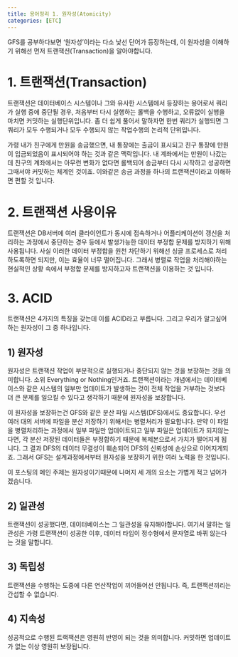```yaml
---
title: 용어정리 1. 원자성(Atomicity)
categories: [ETC]
---
```


GFS를 공부하다보면 ‘원자성’이라는 다소 낯선 단어가 등장하는데, 이 원자성을 이해하기 위해선 먼저 트랜잭션(Transaction)을 알아야합니다.

# 1. 트랜잭션(Transaction)
트랜잭션은 데이터베이스 시스템이나 그와 유사한 시스템에서 등장하는 용어로서 쿼리가 실행 중에 중단될 경우, 처음부터 다시 실행하는 롤백을 수행하고, 오류없이 실행을 마치면 커밋하는 실행단위입니다.
좀 더 쉽게 풀어서 말하자면 한번 쿼리가 실행되면 그 쿼리가 모두 수행되거나 모두 수행되지 않는 작업수행의 논리적 단위입니다.

가령 내가 친구에게 만원을 송금했으면, 내 통장에는 출금이 표시되고 친구 통장에 만원이 입금되었음이 표시되어야 하는 것과 같은 맥락입니다.
내 계좌에서는 만원이 나갔는데 친구의 계좌에서는 아무런 변화가 없다면 롤백되어 송금부터 다시 시작하고 성공하면 그때서야 커밋하는 체계인 것이죠.
이와같은 송금 과정을 하나의 트랜잭션이라고 이해하면 편할 것 입니다.

# 2. 트랜잭션 사용이유
트랜잭션은 DB서버에 여러 클라이언트가 동시에 접속하거나 어플리케이션이 갱신을 처리하는 과정에서 중단하는 경우 등에서 발생가능한 데이터 부정합 문제를 방지하기 위해 사용됩니다.
사실 이러한 데이터 부정합을 원천 차단하기 위해선 싱글 프로세스로 처리하도록하면 되지만, 이는 효율이 너무 떨어집니다.
그래서 병렬로 작업을 처리해야하는 현실적인 상황 속에서 부정합 문제를 방지하고자 트랜잭션을 이용하는 것 입니다.

# 3. ACID
트랜잭션은 4가지의 특징을 갖는데 이를 ACID라고 부릅니다. 그리고 우리가 알고싶어하는 원자성이 그 중 하나입니다.

## 1) 원자성
원자성은 트랜잭션 작업이 부분적으로 실행되거나 중단되지 않는 것을 보장하는 것을 의미합니다.
소위 Everything or Nothing인거죠.
트랜잭션이라는 개념에서는 데이터베이스와 같은 시스템의 일부만 업데이트가 발생하는 것이 전체 작업을 거부하는 것보다 더 큰 문제를 일으킬 수 있다고 생각하기 때문에 원자성을 보장합니다.

이 원자성을 보장하는건 GFS와 같은 분산 파일 시스템(DFS)에서도 중요합니다. 우선 여러 대의 서버에 파일을 분산 저장하기 위해서는 병렬처리가 필요합니다.
만약 이 파일을 병렬처리하는 과정에서 일부 파일만 업데이트되고 일부 파일은 업데이트가 되지않는다면, 각 분산 저장된 데이터들은 부정합하기 때문에 복제본으로서 가치가 떨어지게 됩니다.
그 결과 DFS의 데이터 무결성이 훼손되어 DFS의 신뢰성에 손상으로 이어지게되죠. 그래서 GFS는 설계과정에서부터 원자성을 보장하기 위한 여러 노력을 한 것입니다.

이 포스팅의 메인 주제는 원자성이기때문에 나머지 세 개의 요소는 가볍게 적고 넘어가겠습니다.

## 2) 일관성
트랜잭션이 성공했다면, 데이터베이스는 그 일관성을 유지해야합니다. 여기서 말하는 일관성은 가령 트랜잭션이 성공한 이후, 데이터 타입이 정수형에서 문자열로 바뀌 않는다는 것을 말합니다.

## 3) 독립성
트랜잭션을 수행하는 도중에 다른 연산작업이 끼어들어선 안됩니다. 즉, 트랜잭션끼리는 간섭할 수 없습니다.

## 4) 지속성
성공적으로 수행된 트랙잭션은 영원히 반영이 되는 것을 의미합니다. 커밋하면 업데이트가 없는 이상 영원히 보장됩니다.
